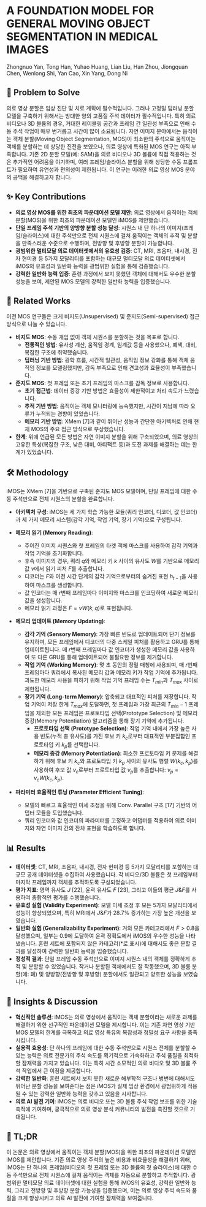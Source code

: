 # A FOUNDATION MODEL FOR GENERAL MOVING OBJECT SEGMENTATION IN MEDICAL IMAGES

Zhongnuo Yan, Tong Han, Yuhao Huang, Lian Liu, Han Zhou, Jiongquan Chen, Wenlong Shi, Yan Cao, Xin Yang, Dong Ni

## 🧩 Problem to Solve

의료 영상 분할은 임상 진단 및 치료 계획에 필수적입니다. 그러나 고정밀 딥러닝 분할 모델을 구축하기 위해서는 방대한 양의 고품질 주석 데이터가 필수적입니다. 특히 의료 비디오나 3D 볼륨의 경우, 거대한 레이블링 공간과 프레임 간 일관성 부족으로 인해 수동 주석 작업이 매우 번거롭고 시간이 많이 소요됩니다. 자연 이미지 분야에서는 움직이는 객체 분할(Moving Object Segmentation, MOS)이 최소한의 주석으로 움직이는 객체를 분할하는 데 상당한 진전을 보였으나, 의료 영상에 특화된 MOS 연구는 아직 부족합니다. 기존 2D 분할 모델(예: SAM)을 의료 비디오나 3D 볼륨에 직접 적용하는 것은 추가적인 어려움을 야기하며, 여러 프레임/슬라이스 분할을 위해 상당한 수동 프롬프트가 필요하여 유연성과 편의성이 제한됩니다. 이 연구는 이러한 의료 영상 MOS 분야의 공백을 해결하고자 합니다.

## ✨ Key Contributions

* **의료 영상 MOS를 위한 최초의 파운데이션 모델 제안**: 의료 영상에서 움직이는 객체 분할(MOS)을 위한 최초의 파운데이션 모델인 iMOS를 제안했습니다.
* **단일 프레임 주석 기반의 양방향 분할 성능 달성**: 시퀀스 내 단 하나의 이미지(프레임/슬라이스)에 대한 주석만으로 전체 시퀀스에 걸쳐 움직이는 객체의 추적 및 분할을 만족스러운 수준으로 수행하며, 전방향 및 후방향 분할이 가능합니다.
* **광범위한 멀티모달 의료 데이터셋에서의 유효성 검증**: CT, MRI, 초음파, 내시경, 전자 현미경 등 5가지 모달리티를 포함하는 대규모 멀티모달 의료 데이터셋에서 iMOS의 유효성과 일반화 능력을 광범위한 실험을 통해 검증했습니다.
* **강력한 일반화 능력 입증**: 훈련 과정에서 보지 못했던 객체에 대해서도 우수한 분할 성능을 보여, 제안된 MOS 모델의 강력한 일반화 능력을 입증했습니다.

## 📎 Related Works

이전 MOS 연구들은 크게 비지도(Unsupervised) 및 준지도(Semi-supervised) 접근 방식으로 나눌 수 있습니다.

* **비지도 MOS**: 수동 개입 없이 객체 시퀀스를 분할하는 것을 목표로 합니다.
  * **전통적인 방법**: 유사성 계산, 움직임 경계, 임계값 등을 사용했으나, 폐색, 대비, 복잡한 구조에 취약했습니다.
  * **딥러닝 기반 방법**: 광학 흐름, 시간적 일관성, 움직임 정보 강화를 통해 객체 움직임 정보를 모델링했지만, 감독 부족으로 인해 견고성과 효율성이 부족했습니다.
* **준지도 MOS**: 첫 프레임 또는 초기 프레임의 마스크를 감독 정보로 사용합니다.
  * **초기 접근법**: 데이터 증강 기반 방법은 효율성이 제한적이고 처리 속도가 느렸습니다.
  * **추적 기반 방법**: 움직이는 객체 모니터링에 능숙했지만, 시간이 지남에 따라 오류가 누적되는 경향이 있었습니다.
  * **메모리 기반 방법**: XMem [7]과 같이 뛰어난 성능과 간단한 아키텍처로 인해 현재 MOS의 주요 접근 방식으로 부상했습니다.
* **한계**: 위에 언급된 모든 방법은 자연 이미지 분할을 위해 구축되었으며, 의료 영상의 고유한 특성(복잡한 구조, 낮은 대비, 아티팩트 등)과 도전 과제를 해결하는 데는 한계가 있었습니다.

## 🛠️ Methodology

iMOS는 XMem [7]을 기반으로 구축된 준지도 MOS 모델이며, 단일 프레임에 대한 수동 주석만으로 전체 시퀀스의 분할을 완료합니다.

* **아키텍처 구성**: iMOS는 세 가지 학습 가능한 모듈(쿼리 인코더, 디코더, 값 인코더)과 세 가지 메모리 시스템(감각 기억, 작업 기억, 장기 기억)으로 구성됩니다.

* **메모리 읽기 (Memory Reading)**:
  * 주어진 이미지 시퀀스와 첫 프레임의 타겟 객체 마스크를 사용하여 감각 기억과 작업 기억을 초기화합니다.
  * 후속 이미지의 경우, 쿼리 $q$와 메모리 키 $k$ 사이의 유사도 $W$를 기반으로 메모리 값 $v$에서 읽기 피처 $F$를 추출합니다.
  * 디코더는 $F$와 이전 시간 단계의 감각 기억으로부터의 숨겨진 표현 $h_{t-1}$을 사용하여 마스크를 생성합니다.
  * 값 인코더는 매 $r$번째 프레임마다 이미지와 마스크를 인코딩하여 새로운 메모리 값을 생성합니다.
  * 메모리 읽기 과정은 $F = vW(k,q)$로 표현됩니다.

* **메모리 업데이트 (Memory Updating)**:
  * **감각 기억 (Sensory Memory)**: 가장 빠른 빈도로 업데이트되어 단기 정보를 유지하며, 모든 프레임에서 디코더의 다중 스케일 피처를 활용하고 GRU를 통해 업데이트됩니다. 매 $r$번째 프레임마다 값 인코더가 생성한 메모리 값을 사용하여 또 다른 GRU를 통해 업데이트되어 불필요한 정보를 제거합니다.
  * **작업 기억 (Working Memory)**: 몇 초 동안의 정밀 매칭에 사용되며, 매 $r$번째 프레임마다 쿼리에서 복사된 메모리 값과 메모리 키가 작업 기억에 추가됩니다. 과도한 메모리 사용을 피하기 위해 작업 기억 프레임 수는 $T_{min}$과 $T_{max}$ 사이로 제한됩니다.
  * **장기 기억 (Long-term Memory)**: 압축되고 대표적인 피처를 저장합니다. 작업 기억이 저장 한계 $T_{max}$에 도달하면, 첫 프레임과 가장 최근의 $T_{min}-1$ 프레임을 제외한 모든 프레임은 프로토타입 선택(Prototype Selection) 및 메모리 증강(Memory Potentiation) 알고리즘을 통해 장기 기억에 추가됩니다.
    * **프로토타입 선택 (Prototype Selection)**: 작업 기억 내에서 가장 높은 사용 빈도(누적 총 유사도)를 가진 후보 키 $k_c$로부터 대표적인 부분집합인 프로토타입 키 $k_p$를 선택합니다.
    * **메모리 증강 (Memory Potentiation)**: 희소한 프로토타입 키 문제를 해결하기 위해 후보 키 $k_c$와 프로토타입 키 $k_p$ 사이의 유사도 행렬 $W(k_c, k_p)$를 사용하여 후보 값 $v_c$로부터 프로토타입 값 $v_p$를 추출합니다: $v_p = v_c W(k_c, k_p)$.

* **파라미터 효율적인 튜닝 (Parameter Efficient Tuning)**:
  * 모델의 빠르고 효율적인 미세 조정을 위해 Conv. Parallel 구조 [17] 기반의 어댑터 모듈을 도입했습니다.
  * 쿼리 인코더와 값 인코더의 파라미터를 고정하고 어댑터를 적용하여 의료 이미지와 자연 이미지 간의 잔차 표현을 학습하도록 합니다.

## 📊 Results

* **데이터셋**: CT, MRI, 초음파, 내시경, 전자 현미경 등 5가지 모달리티를 포함하는 대규모 공개 데이터셋을 수집하여 사용했습니다. 각 비디오/3D 볼륨은 첫 프레임부터 마지막 프레임까지 객체를 추적하도록 구성되었습니다.
* **평가 지표**: 영역 유사도 $J$ [22], 윤곽 유사도 $F$ [23], 그리고 이들의 평균 $J\&F$를 사용하여 종합적인 평가를 수행했습니다.
* **유효성 실험 (Validity Experiment)**: 모델 미세 조정 후 모든 5가지 모달리티에서 성능이 향상되었으며, 특히 MRI에서 $J\&F$가 28.7% 증가하는 가장 높은 개선을 보였습니다.
* **일반화 실험 (Generalizability Experiment)**: 거의 모든 카테고리에서 $F > 0.8$을 달성했으며, 일부는 $0.9$에 도달하여 윤곽 정확도에서 iMOS의 우수한 성능을 나타냈습니다. 훈련 세트에 포함되지 않은 카테고리(*로 표시)에 대해서도 좋은 분할 결과를 달성하여 강력한 일반화 능력을 입증했습니다.
* **정성적 결과**: 단일 프레임 수동 주석만으로 이미지 시퀀스 내의 객체를 정확하게 추적 및 분할할 수 있었습니다. 작거나 분할된 객체에서도 잘 작동했으며, 3D 볼륨 분할(예: 폐) 및 양방향(전방향 및 후방향) 분할에서도 일관되고 양호한 성능을 보였습니다.

## 🧠 Insights & Discussion

* **혁신적인 솔루션**: iMOS는 의료 영상에서 움직이는 객체 분할이라는 새로운 과제를 해결하기 위한 선구적인 파운데이션 모델을 제시합니다. 이는 기존 자연 영상 기반 MOS 모델의 한계를 극복하고 의료 영상 특유의 복잡성과 정밀성 요구 사항을 충족시킵니다.
* **실용적 효용성**: 단 하나의 프레임에 대한 수동 주석만으로 시퀀스 전체를 분할할 수 있는 능력은 의료 전문가의 주석 속도를 획기적으로 가속화하고 주석 품질을 최적화할 잠재력을 가지고 있습니다. 이는 특히 시간 소모적인 의료 비디오 및 3D 볼륨 주석 작업에서 큰 이점을 제공합니다.
* **강력한 일반화**: 훈련 세트에서 보지 못한 새로운 해부학적 구조나 병변에 대해서도 뛰어난 분할 성능을 보여준다는 점은 iMOS가 실제 임상 환경에서 광범위하게 적용될 수 있는 강력한 일반화 능력을 갖추고 있음을 시사합니다.
* **의료 AI 발전 기여**: iMOS는 의료 비디오 또는 3D 볼륨 주석 작업 보조를 위한 기술 축적에 기여하며, 궁극적으로 의료 영상 분석 커뮤니티의 발전을 촉진할 것으로 기대됩니다.

## 📌 TL;DR

이 논문은 의료 영상에서 움직이는 객체 분할(MOS)을 위한 최초의 파운데이션 모델인 iMOS를 제안합니다. 기존 의료 영상 주석의 높은 비용과 비효율성을 해결하기 위해, iMOS는 단 하나의 프레임(비디오의 첫 프레임 또는 3D 볼륨의 첫 슬라이스)에 대한 수동 주석만으로 전체 시퀀스에 걸쳐 움직이는 객체를 자동으로 분할하고 추적합니다. 광범위한 멀티모달 의료 데이터셋에 대한 실험을 통해 iMOS의 유효성, 강력한 일반화 능력, 그리고 전방향 및 후방향 분할 가능성을 입증했으며, 이는 의료 영상 주석 속도와 품질을 크게 향상시키고 의료 AI 발전에 기여할 잠재력을 보여줍니다.

